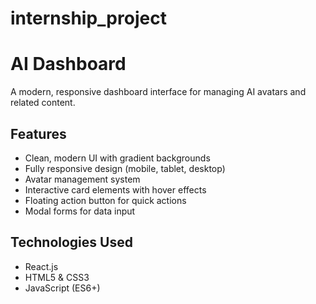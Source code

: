 # internship_project
# AI Dashboard

A modern, responsive dashboard interface for managing AI avatars and related content.

## Features

-  Clean, modern UI with gradient backgrounds
-  Fully responsive design (mobile, tablet, desktop)
-  Avatar management system
-  Interactive card elements with hover effects
-  Floating action button for quick actions
-  Modal forms for data input

## Technologies Used

- React.js
- HTML5 & CSS3 
- JavaScript (ES6+)

